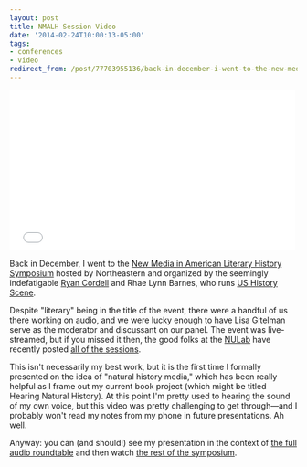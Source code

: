 ```yaml
---
layout: post 
title: NMALH Session Video 
date: '2014-02-24T10:00:13-05:00' 
tags: 
- conferences 
- video 
redirect_from: /post/77703955136/back-in-december-i-went-to-the-new-media-in/
---
```


<iframe src="//player.vimeo.com/video/87372541" width="500" height="281" frameborder="0" webkitallowfullscreen mozallowfullscreen allowfullscreen></iframe>

Back in December, I went to the [New Media in American Literary History Symposium][1] hosted by Northeastern and organized by the seemingly indefatigable [Ryan Cordell][2] and Rhae Lynn Barnes, who runs [US History Scene][3].

Despite "literary" being in the title of the event, there were a handful of us there working on audio, and we were lucky enough to have Lisa Gitelman serve as the moderator and discussant on our panel. The event was live-streamed, but if you missed it then, the good folks at the [NULab][4] have recently posted [all of the sessions][5].

This isn't necessarily my best work, but it is the first time I formally presented on the idea of "natural history media," which has been really helpful as I frame out my current book project (which might be titled Hearing Natural History). At this point I'm pretty used to hearing the sound of my own voice, but this video was pretty challenging to get through—and I probably won't read my notes from my phone in future presentations. Ah well.

Anyway: you can (and should!) see my presentation in the context of [the full audio roundtable][6] and then watch [the rest of the symposium][5].

[1]: http://www.northeastern.edu/nulab/nmalh/
[2]: http://ryan.cordells.us/
[3]: http://www.ushistoryscene.com/
[4]: http://www.northeastern.edu/nulab/
[5]: https://www.youtube.com/playlist?list=PLXHAxVqAb4oJAnbpkPHT96VJO5wHsJF4H
[6]: https://www.youtube.com/watch?v=8KAhkD844H0&index=9&list=PLXHAxVqAb4oJAnbpkPHT96VJO5wHsJF4H